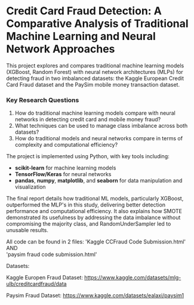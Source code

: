 # Credit Card Fraud Detection: A Comparative Analysis of Traditional Machine Learning and Neural Network Approaches

This project explores and compares traditional machine learning models (XGBoost, Random Forest) with neural network architectures (MLPs) for detecting fraud in two imbalanced datasets: the Kaggle European Credit Card Fraud dataset and the PaySim mobile money transaction dataset.

### Key Research Questions
1. How do traditional machine learning models compare with neural networks in detecting credit card and mobile money fraud?
2. What techniques can be used to manage class imbalance across both datasets?
3. How do traditional models and neural networks compare in terms of complexity and computational efficiency?

The project is implemented using Python, with key tools including:

- **scikit-learn** for machine learning models
- **TensorFlow/Keras** for neural networks
- **pandas**, **numpy**, **matplotlib**, and **seaborn** for data manipulation and visualization

The final report details how traditional ML models, particularly XGBoost, outperformed the MLP's in this study, delivering better detection performance and computational efficiency. 
It also explains how SMOTE demonstrated its usefulness by addressing the data imbalance without compromising the majority class, and RandomUnderSampler led to unusable results. 

All code can be found in 2 files:
'Kaggle CCFraud Code Submission.html' AND  
'paysim fraud code submission.html'

Datasets:

Kaggle Europen Fraud Dataset: 
https://www.kaggle.com/datasets/mlg-ulb/creditcardfraud/data

Paysim Fraud Dataset:
https://www.kaggle.com/datasets/ealaxi/paysim1
